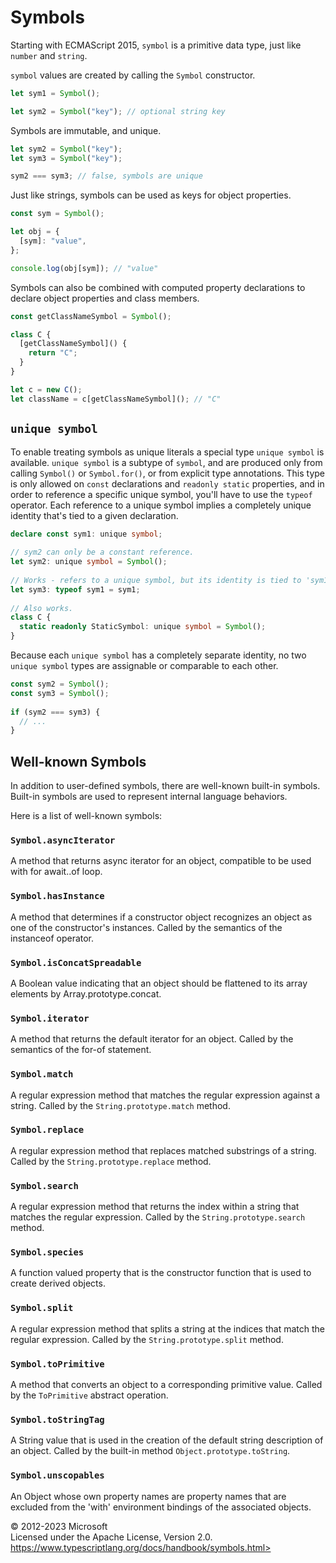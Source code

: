 Symbols
=======

Starting with ECMAScript 2015, `symbol` is a primitive data type, just
like `number` and `string`.

`symbol` values are created by calling the `Symbol` constructor.

```ts
let sym1 = Symbol();

let sym2 = Symbol("key"); // optional string key
```

Symbols are immutable, and unique.

```ts
let sym2 = Symbol("key");
let sym3 = Symbol("key");

sym2 === sym3; // false, symbols are unique
```

Just like strings, symbols can be used as keys for object properties.

```ts
const sym = Symbol();

let obj = {
  [sym]: "value",
};

console.log(obj[sym]); // "value"
```

Symbols can also be combined with computed property declarations to
declare object properties and class members.

```ts
const getClassNameSymbol = Symbol();

class C {
  [getClassNameSymbol]() {
    return "C";
  }
}

let c = new C();
let className = c[getClassNameSymbol](); // "C"
```

`unique symbol` 
---------------

To enable treating symbols as unique literals a special type
`unique symbol` is available. `unique symbol` is a subtype of `symbol`,
and are produced only from calling `Symbol()` or `Symbol.for()`, or from
explicit type annotations. This type is only allowed on `const`
declarations and `readonly static` properties, and in order to reference
a specific unique symbol, you'll have to use the `typeof` operator. Each
reference to a unique symbol implies a completely unique identity that's
tied to a given declaration.

```ts
declare const sym1: unique symbol;
 
// sym2 can only be a constant reference.
let sym2: unique symbol = Symbol();
 
// Works - refers to a unique symbol, but its identity is tied to 'sym1'.
let sym3: typeof sym1 = sym1;
 
// Also works.
class C {
  static readonly StaticSymbol: unique symbol = Symbol();
}
```

Because each `unique symbol` has a completely separate identity, no two
`unique symbol` types are assignable or comparable to each other.

```ts
const sym2 = Symbol();
const sym3 = Symbol();
 
if (sym2 === sym3) {
  // ...
}
```

Well-known Symbols 
------------------

In addition to user-defined symbols, there are well-known built-in
symbols. Built-in symbols are used to represent internal language
behaviors.

Here is a list of well-known symbols:

### `Symbol.asyncIterator` 

A method that returns async iterator for an object, compatible to be
used with for await..of loop.

### `Symbol.hasInstance` 

A method that determines if a constructor object recognizes an object as
one of the constructor's instances. Called by the semantics of the
instanceof operator.

### `Symbol.isConcatSpreadable` 

A Boolean value indicating that an object should be flattened to its
array elements by Array.prototype.concat.

### `Symbol.iterator` 

A method that returns the default iterator for an object. Called by the
semantics of the for-of statement.

### `Symbol.match` 

A regular expression method that matches the regular expression against
a string. Called by the `String.prototype.match` method.

### `Symbol.replace` 

A regular expression method that replaces matched substrings of a
string. Called by the `String.prototype.replace` method.

### `Symbol.search` 

A regular expression method that returns the index within a string that
matches the regular expression. Called by the `String.prototype.search`
method.

### `Symbol.species` 

A function valued property that is the constructor function that is used
to create derived objects.

### `Symbol.split` 

A regular expression method that splits a string at the indices that
match the regular expression. Called by the `String.prototype.split`
method.

### `Symbol.toPrimitive` 

A method that converts an object to a corresponding primitive value.
Called by the `ToPrimitive` abstract operation.

### `Symbol.toStringTag` 

A String value that is used in the creation of the default string
description of an object. Called by the built-in method
`Object.prototype.toString`.

### `Symbol.unscopables` 

An Object whose own property names are property names that are excluded
from the 'with' environment bindings of the associated objects.

 
© 2012-2023 Microsoft\
Licensed under the Apache License, Version 2.0.\
https://www.typescriptlang.org/docs/handbook/symbols.html>

